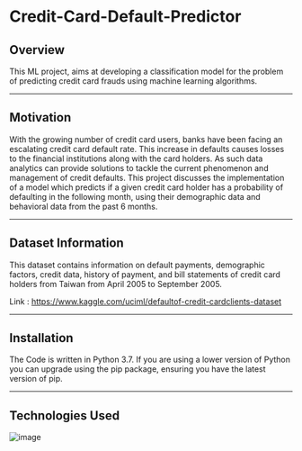 # Credit-Card-Default-Predictor

## Overview

This ML project, aims at developing a classification model for the problem of predicting credit card frauds using machine learning algorithms.

*****************************

## Motivation

With the growing number of credit card users, banks have been facing an escalating credit card default rate. This increase in defaults causes losses to the 
financial institutions along with the card holders. As such data analytics can provide solutions to tackle the current phenomenon and management of credit 
defaults. This project discusses the implementation of a model which predicts if a given credit card
holder has a probability of defaulting in the following month, using their demographic data and
behavioral data from the past 6 months.
**********************************

## Dataset Information
This dataset contains information on default payments, demographic factors, credit data, history of payment, and bill statements of credit card holders
from Taiwan from April 2005 to September 2005.

Link : https://www.kaggle.com/uciml/defaultof-credit-cardclients-dataset
******************************


## Installation
The Code is written in Python 3.7. If you are using a lower version of Python you can upgrade using 
the pip package, ensuring you have the latest version of pip. 




***********************************************
## Technologies Used

![image](https://user-images.githubusercontent.com/77207245/198870009-95368c87-f4b5-44cd-8385-c2ae7e81e992.png)
